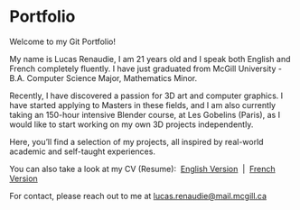 # Portfolio

Welcome to my Git Portfolio!

My name is Lucas Renaudie, I am 21 years old and I speak both English and French completely fluently. 
I have just graduated from McGill University - B.A. Computer Science Major, Mathematics Minor.

Recently, I have discovered a passion for 3D art and computer graphics. 
I have started applying to Masters in these fields, and I am also currently taking an 150-hour intensive Blender course, at Les Gobelins (Paris), as I would like to start working on my own 3D projects independently.

Here, you’ll find a selection of my projects, all inspired by real-world academic and self-taught experiences.

You can also take a look at my CV (Resume):&nbsp; [English Version](Lucas_Renaudie_CV_English.pdf)&nbsp; |&nbsp; [French Version](Lucas_Renaudie_CV_Français.pdf)

For contact, please reach out to me at lucas.renaudie@mail.mcgill.ca
